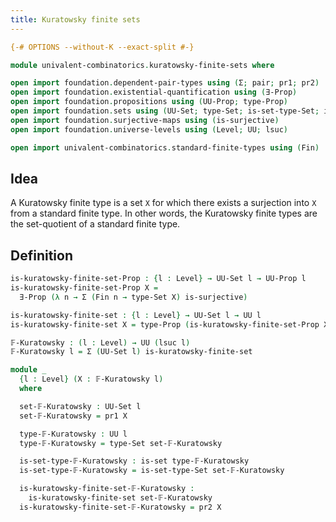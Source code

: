 ```yaml
---
title: Kuratowsky finite sets
---
```


```agda
{-# OPTIONS --without-K --exact-split #-}

module univalent-combinatorics.kuratowsky-finite-sets where

open import foundation.dependent-pair-types using (Σ; pair; pr1; pr2)
open import foundation.existential-quantification using (∃-Prop)
open import foundation.propositions using (UU-Prop; type-Prop)
open import foundation.sets using (UU-Set; type-Set; is-set-type-Set; is-set)
open import foundation.surjective-maps using (is-surjective)
open import foundation.universe-levels using (Level; UU; lsuc)

open import univalent-combinatorics.standard-finite-types using (Fin)
```

## Idea

A Kuratowsky finite type is a set `X` for which there exists a surjection into `X` from a standard finite type. In other words, the Kuratowsky finite types are the set-quotient of a standard finite type.

## Definition

```agda
is-kuratowsky-finite-set-Prop : {l : Level} → UU-Set l → UU-Prop l
is-kuratowsky-finite-set-Prop X =
  ∃-Prop (λ n → Σ (Fin n → type-Set X) is-surjective)

is-kuratowsky-finite-set : {l : Level} → UU-Set l → UU l
is-kuratowsky-finite-set X = type-Prop (is-kuratowsky-finite-set-Prop X)

𝔽-Kuratowsky : (l : Level) → UU (lsuc l)
𝔽-Kuratowsky l = Σ (UU-Set l) is-kuratowsky-finite-set

module _
  {l : Level} (X : 𝔽-Kuratowsky l)
  where

  set-𝔽-Kuratowsky : UU-Set l
  set-𝔽-Kuratowsky = pr1 X

  type-𝔽-Kuratowsky : UU l
  type-𝔽-Kuratowsky = type-Set set-𝔽-Kuratowsky

  is-set-type-𝔽-Kuratowsky : is-set type-𝔽-Kuratowsky
  is-set-type-𝔽-Kuratowsky = is-set-type-Set set-𝔽-Kuratowsky

  is-kuratowsky-finite-set-𝔽-Kuratowsky :
    is-kuratowsky-finite-set set-𝔽-Kuratowsky
  is-kuratowsky-finite-set-𝔽-Kuratowsky = pr2 X
```
